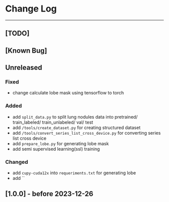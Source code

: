 # Change Log
---
## [TODO]
## [Known Bug]
## Unreleased
### Fixed
- change calculate lobe mask using tensorflow to torch
### Added
- add `split_data.py` to split lung nodules data into pretrained/ train_labeled/ train_unlabeled/ val/ test
- add `/tools/create_dataset.py` for creating structured dataset
- add `/tools/convert_series_list_cross_device.py` for converting series list cross device
- add `prepare_lobe.py` for generating lobe mask
- add semi supervised learning(ssl) training
### Changed
- add `cupy-cuda12x` into `requeriments.txt` for generating lobe
- add ``
## [1.0.0] - before 2023-12-26